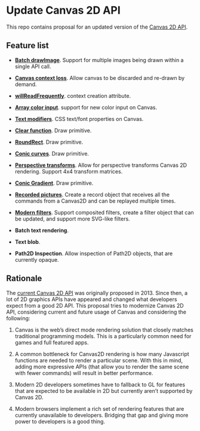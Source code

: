 Update Canvas 2D API
====================

This repo contains proposal for an updated version of the [Canvas 2D API](https://html.spec.whatwg.org/multipage/canvas.html).

Feature list
------------

- [**Batch drawImage**](spec/batch-drawimage.md). Support for multiple images being drawn within a single API call.

- [**Canvas context loss**](spec/context-loss.md). Allow canvas to be discarded and re-drawn by demand.

- [**willReadFrequently**](spec/will-read-frequently.md). context creation attribute.

- [**Array color input**](spec/array-color-input.md). support for new color input on Canvas.

- [**Text modifiers**](spec/text-modifiers.md). CSS text/font properties on Canvas.

- [**Clear function**](spec/clear.md). Draw primitive.

- [**RoundRect**](spec/roundrect.md). Draw primitive.

- [**Conic curves**](spec/conic-curve-to.md). Draw primitive.

- [**Perspective transforms**](spec/perspective-transforms.md). Allow for perspective transforms Canvas 2D rendering. Support 4x4 transform matrices.

- [**Conic Gradient**](spec/conic-gradient.md). Draw primitive.

- [**Recorded pictures**](spec/recording.md). Create a record object that receives all the commands from a Canvas2D and can be replayed multiple times.

- [**Modern filters**](spec/filters.md). Support composited filters, create a filter object that can be updated, and support more SVG-like filters.

- **Batch text rendering**.

- **Text blob**.

- **Path2D Inspection**. Allow inspection of Path2D objects, that are currently opaque.


Rationale
---------

The [current Canvas 2D API](https://html.spec.whatwg.org/multipage/canvas.html) was originally proposed in 2013. Since then, a lot of 2D graphics APIs have appeared and changed what developers expect from a good 2D API. This proposal tries to modernize Canvas 2D API, considering current and future usage of Canvas and considering the following:

1. Canvas is the web’s direct mode rendering solution that closely matches traditional programming models. This is a particularly common need for games and full featured apps.

2. A common bottleneck for Canvas2D rendering is how many Javascript functions are needed to render a particular scene. With this in mind, adding more expressive APIs (that allow you to render the same scene with fewer commands) will result in better performance.

3. Modern 2D developers sometimes have to fallback to GL for features that are expected to be available in 2D but currently aren’t supported by Canvas 2D.

4. Modern browsers implement a rich set of rendering features that are currently unavailable to developers. Bridging that gap and giving more power to developers is a good thing.

